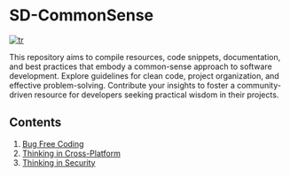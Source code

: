 # SD-CommonSense
[![tr](https://img.shields.io/badge/lang-tr-red.svg)](https://github.com/kzlsahin/SD-CommonSense/blob/main/README.tr.md)

This repository aims to compile resources, code snippets, documentation, and best practices that embody a common-sense approach to software development. Explore guidelines for clean code, project organization, and effective problem-solving. Contribute your insights to foster a community-driven resource for developers seeking practical wisdom in their projects.

## Contents

1. [Bug Free Coding](https://github.com/kzlsahin/SD-CommonSense/blob/main/BUG-FREE-CODING.md)
2. [Thinking in Cross-Platform](https://github.com/kzlsahin/SD-CommonSense/blob/main/THINKING_IN_CROSSPLATFORM.md)
3. [Thinking in Security](https://github.com/kzlsahin/SD-CommonSense/blob/main/THINKING_IN_SECURITY.md)
